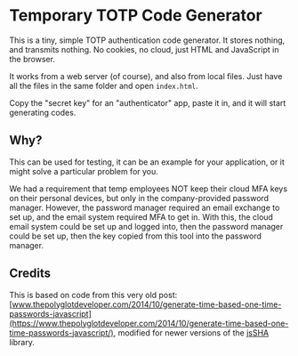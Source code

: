 # Temporary TOTP Code Generator

This is a tiny, simple TOTP authentication code generator.  It stores nothing, and
transmits nothing.  No cookies, no cloud, just HTML and JavaScript in the browser.

It works from a web server (of course), and also from local files.  Just have all the
files in the same folder and open `index.html`.

Copy the "secret key" for an "authenticator" app, paste it in, and it will start
generating codes.

## Why?

This can be used for testing, it can be an example for your application, or it might
solve a particular problem for you.

We had a requirement that temp employees NOT keep their cloud MFA keys on their
personal devices, but only in the company-provided password manager.  However, the
password manager required an email exchange to set up, and the email system required
MFA to get in.  With this, the cloud email system could be set up and logged into,
then the password manager could be set up, then the key copied from this tool into
the password manager.

## Credits

This is based on code from this very old post:
[www.thepolyglotdeveloper.com/2014/10/generate-time-based-one-time-passwords-javascript](https://www.thepolyglotdeveloper.com/2014/10/generate-time-based-one-time-passwords-javascript/),
modified for newer versions of the [jsSHA](https://github.com/Caligatio/jsSHA)
library.
